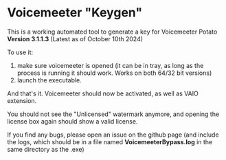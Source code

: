 Voicemeeter "Keygen"
====================

This is a working automated tool to generate a key for Voicemeeter Potato **Version 3.1.1.3** (Latest as of October 10th 2024)
 
To use it:
1. make sure voicemeeter is opened (it can be in tray, as long as the process is running it should work. Works on both 64/32 bit versions)
2. launch the executable.

And that's it. Voicemeeter should now be activated, as well as VAIO extension.

You should not see the "Unlicensed" watermark anymore, and opening the license box again should show a valid license.

If you find any bugs, please open an issue on the github page (and include the logs, which should be in a file named **VoicemeeterBypass.log** in the same directory as the .exe)
